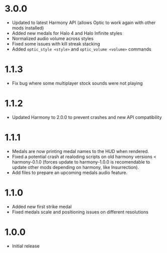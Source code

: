 # 3.0.0
- Updated to latest Harmony API (allows Optic to work again with other mods installed)
- Added new medals for Halo 4 and Halo Infinite styles
- Normalized audio volume across styles
- Fixed some issues with kill streak stacking
- Added `optic_style <style>` and `optic_volume <volume>` commands

# 1.1.3
- Fix bug where some multiplayer stock sounds were not playing

# 1.1.2
- Updated Harmony to 2.0.0 to prevent crashes and new API compatibility

# 1.1.1
- Medals are now printing medal names to the HUD when rendered.
- Fixed a potential crash at realoding scripts on old harmony versions < harmony-0.1.0 (forces update to harmony-1.0.0 is recomendable to update other mods depending on harmony, like Insurrection).
- Add files to prepare an upcoming medals audio feature.

# 1.1.0
- Added new first strike medal
- Fixed medals scale and positioning issues on different resolutions

# 1.0.0
- Initial release